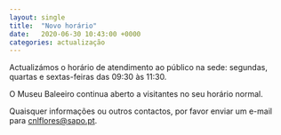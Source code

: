 ```yaml
---
layout: single
title:  "Novo horário"
date:   2020-06-30 10:43:00 +0000
categories: actualização
---
```


Actualizámos o horário de atendimento ao público na sede: segundas, quartas e sextas-feiras das 09:30 às 11:30.

O Museu Baleeiro continua aberto a visitantes no seu horário normal.

Quaisquer informações ou outros contactos, por favor enviar um e-mail para cnlflores@sapo.pt.